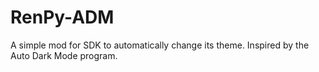 # RenPy-ADM
A simple mod for SDK to automatically change its theme. Inspired by the Auto Dark Mode program.

